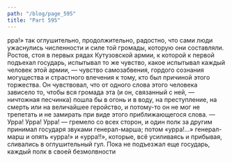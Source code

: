 ```yaml
---
path: "/blog/page_595"
title: "Part 595"
---
```


рра!» так оглушительно, продолжительно, радостно, что сами люди ужаснулись численности и силе той громады, которую они составляли.
Ростов, стоя в первых рядах Кутузовской армии, к которой к первой подъехал государь, испытывал то же чувство, какое испытывал каждый человек этой армии, — чувство самозабвения, гордого сознания могущества и страстного влечения к тому, кто был причиной этого торжества.
Он чувствовал, что от одного слова этого человека зависело то, чтобы вся громада эта (и он, связанный с ней, — ничтожная песчинка) пошла бы в огонь и в воду, на преступление, на смерть или на величайшее геройство, и потому-то он не мог не трепетать и не замирать при виде этого приближающегося слова.
— Урра! Урра! Урра! — гремело со всех сторон, и один полк за другим принимал государя звуками генерал-марша; потом «урра!...» генерал-марш и опять «урра!» и «урра!!», которые, всё усиливаясь и прибывая, сливались в оглушительный гул.
Пока не подъезжал еще государь, каждый полк в своей безмолвности 
